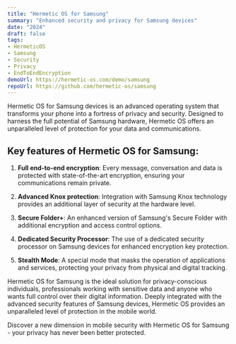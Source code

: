 ```yaml
---
title: "Hermetic OS for Samsung"
summary: "Enhanced security and privacy for Samsung devices"
date: "2024"
draft: false
tags:
- HermeticOS
- Samsung
- Security
- Privacy
- EndToEndEncryption
demoUrl: https://hermetic-os.com/demo/samsung
repoUrl: https://github.com/hermetic-os/samsung
---
```


Hermetic OS for Samsung devices is an advanced operating system that transforms your phone into a fortress of privacy and security. Designed to harness the full potential of Samsung hardware, Hermetic OS offers an unparalleled level of protection for your data and communications.

## Key features of Hermetic OS for Samsung:

1. **Full end-to-end encryption**: Every message, conversation and data is protected with state-of-the-art encryption, ensuring your communications remain private.

2. **Advanced Knox protection**: Integration with Samsung Knox technology provides an additional layer of security at the hardware level.

3. **Secure Folder+**: An enhanced version of Samsung's Secure Folder with additional encryption and access control options.

4. **Dedicated Security Processor**: The use of a dedicated security processor on Samsung devices for enhanced encryption key protection.

5. **Stealth Mode**: A special mode that masks the operation of applications and services, protecting your privacy from physical and digital tracking.

Hermetic OS for Samsung is the ideal solution for privacy-conscious individuals, professionals working with sensitive data and anyone who wants full control over their digital information. Deeply integrated with the advanced security features of Samsung devices, Hermetic OS provides an unparalleled level of protection in the mobile world.

Discover a new dimension in mobile security with Hermetic OS for Samsung - your privacy has never been better protected.